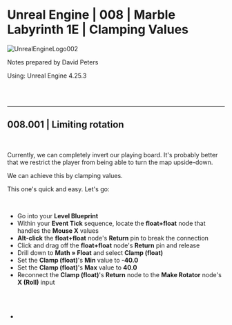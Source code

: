# Unreal Engine | 008 | Marble Labyrinth 1E | Clamping Values

![UnrealEngineLogo002](https://user-images.githubusercontent.com/36719180/90347960-a4e68900-e087-11ea-9349-f5a59105b4d2.png)


Notes prepared by David Peters

Using: Unreal Engine 4.25.3 

<br><br>

---

## 008.001 | Limiting rotation

<br>

Currently, we can completely invert our playing board. It's probably better that we restrict the player from being able to turn the map upside-down.

We can achieve this by clamping values. 

This one's quick and easy. Let's go:

<br>

- Go into your **Level Blueprint**
- Within your **Event Tick** sequence, locate the **float+float** node that handles the **Mouse X** values
- **Alt-click** the **float+float** node's **Return** pin to break the connection
- Click and drag off the **float+float** node's **Return** pin and release
- Drill down to **Math » Float** and select **Clamp (float)**
- Set the **Clamp (float)**'s **Min** value to **-40.0**
- Set the **Clamp (float)**'s **Max** value to **40.0**
- Reconnect the **Clamp (float)**'s **Return** node to the **Make Rotator** node's **X (Roll)** input 

<br>



<br>

- 

